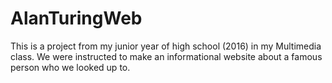 # AlanTuringWeb
This is a project from my junior year of high school (2016) in my Multimedia class. We were instructed to make an informational website about a famous person who we looked up to. 
